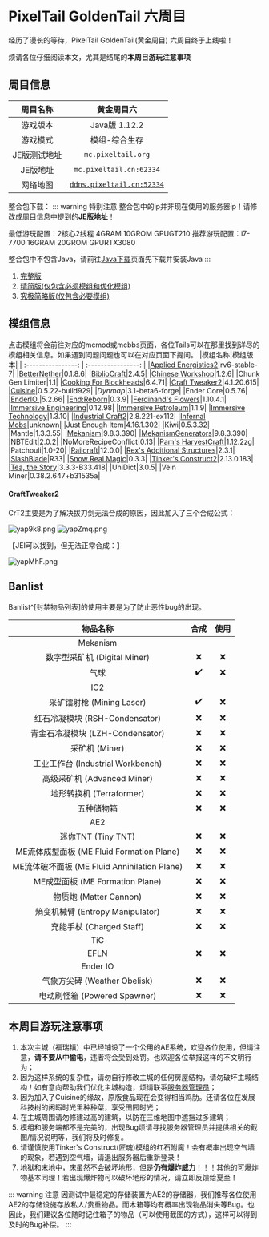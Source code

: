 # PixelTail GoldenTail 六周目

经历了漫长的等待，PixelTail GoldenTail(黄金周目) 六周目终于上线啦！

烦请各位仔细阅读本文，尤其是结尾的**本周目游玩注意事项**

## 周目信息

|周目名称|**黄金周目六**|
| :----------------: | :----------------: |
|游戏版本|Java版 1.12.2|
|游戏模式|模组-综合生存|
|JE版测试地址|`mc.pixeltail.org`|
|JE版地址|`mc.pixeltail.cn:62334`|
|网络地图|[`ddns.pixeltail.cn:52334`](http://ddns.pixeltail.cn:52334/)|
<!---
|网络地图测试地址|[`GoldenMap.pixeltail.org`](http://goldenmap.pixeltail.org/)|
--->


整合包下载：
::: warning 特别注意
整合包中的ip并非现在使用的服务器ip！请修改成[周目信息](#周目信息)中提到的**JE版地址**！

最低游玩配置：2核心2线程  4GRAM 10GROM GPUGT210
推荐游玩配置：i7-7700 16GRAM 20GROM GPURTX3080

整合包中不包含Java，请前往[Java下载](/java/)页面先下载并安装Java
:::


1. [完整版](https://210-oss-ufile-cn.glowtree.cn/beehive%2F4%2FPixelTail%E5%85%AD%E5%91%A8%E7%9B%AE%E6%95%B4%E5%90%88%28%E5%AE%8C%E6%95%B4%E7%89%88%29.zip)
2. [精简版(仅包含必须模组和优化模组)](https://210-oss-ufile-cn.glowtree.cn/beehive%2F4%2FPixelTail%E5%85%AD%E5%91%A8%E7%9B%AE%E6%95%B4%E5%90%88%28%E5%8F%AA%E5%90%AB%E5%BF%85%E8%A6%81%E6%A8%A1%E7%BB%84+%E4%BC%98%E5%8C%96%E6%A8%A1%E7%BB%84%29%20v1.0.zip)
3. [究极简略版(仅包含必要模组)](https://210-oss-ufile-cn.glowtree.cn/beehive%2F4%2FPixelTail%E5%85%AD%E5%91%A8%E7%9B%AE%E6%95%B4%E5%90%88%28%E5%8F%AA%E5%90%AB%E5%BF%85%E8%A6%81%E6%A8%A1%E7%BB%84%29%20v1.0.zip)

## 模组信息
点击模组将会前往对应的mcmod或mcbbs页面，各位Tails可以在那里找到详尽的模组相关信息。如果遇到问题问题也可以在对应页面下提问。
|模组名称|模组版本|
| :----------------: | :----------------: |
|[Applied Energistics2](https://www.mcmod.cn/class/260.html)|rv6-stable-7|
|[BetterNether](https://www.mcmod.cn/class/1579.html)|0.1.8.6|
|[BiblioCraft](https://www.mcmod.cn/class/113.html)|2.4.5|
|[Chinese Workshop](https://www.mcmod.cn/class/891.html)|1.2.6|
|Chunk Gen Limiter|1.1|
|[Cooking For Blockheads](https://www.mcmod.cn/class/468.html)|6.4.71|
|[Craft Tweaker2](#crafttweaker2)|4.1.20.615|
|[Cuisine](https://www.mcmod.cn/class/1291.html)|0.5.22-build929|
|*Dynmap*|3.1-beta6-forge|
|Ender Core|0.5.76|
|[EnderIO ](https://www.mcmod.cn/class/181.html)|5.2.66|
|[End:Reborn](https://www.mcmod.cn/class/2240.html)|0.3.9|
|[Ferdinand's Flowers](https://www.mcbbs.net/thread-815440-1-1.html)|1.10.4.1|
|[Immersive Engineering](https://www.mcmod.cn/class/463.html)|0.12.98|
|[Immersive Petroleum](https://www.mcmod.cn/class/819.html)|1.1.9|
|[Immersive Technology](https://www.mcmod.cn/class/885.html)|1.3.10|
|[Industrial Craft2](https://www.mcmod.cn/class/2.html)|2.8.221-ex112|
|[Infernal Mobs](https://www.mcmod.cn/class/380.html)|unknown|
|Just Enough Item|4.16.1.302|
|Kiwi|0.5.3.32|
|Mantle|1.3.3.55|
|[Mekanism](https://www.mcmod.cn/class/187.html)|9.8.3.390|
|[MekanismGenerators](https://www.mcmod.cn/class/1323.html)|9.8.3.390|
|NBTEdit|2.0.2|
|NoMoreRecipeConflict|0.13|
|[Pam's HarvestCraft](https://www.mcmod.cn/class/218.html)|1.12.2zg|
|Patchouli|1.0-20|
|[Railcraft](https://www.mcmod.cn/class/6.html)|12.0.0|
|[Rex's Additional Structures](https://www.mcmod.cn/class/2049.html)|2.3.1|
|[SlashBlade](https://www.mcmod.cn/class/366.html "也请阅读一下CraftTweaker2的部分")|R33|
|[Snow Real Magic](https://www.mcmod.cn/class/2106.html)|0.3.3|
|[Tinker's Construct2](https://www.mcmod.cn/class/683.html)|2.13.0.183|
|[Tea, the Story](https://www.mcmod.cn/class/557.html)|3.3.3-B33.418|
|UniDict|3.0.5|
|Vein Miner|0.38.2.647+b31535a|

#### CraftTweaker2
CrT2主要是为了解决拔刀剑无法合成的原因，因此加入了三个合成公式：


![yap9k8.png](https://s3.ax1x.com/2021/02/08/yap9k8.png)
![yapZmq.png](https://s3.ax1x.com/2021/02/08/yapZmq.png)


【JEI可以找到，但无法正常合成：】

![yapMhF.png](https://s3.ax1x.com/2021/02/08/yapMhF.png)

## Banlist

Banlist^[封禁物品列表]的使用主要是为了防止恶性bug的出现。

|物品名称|合成|使用|
| :----------------: | :----------------: | :----------------: |
|Mekanism|||
|数字型采矿机 (Digital Miner)|:x:|:x:|
|气球|:heavy_check_mark:|:x:|
|IC2|||
|采矿镭射枪 (Mining Laser)|:heavy_check_mark:|:x:|
|红石冷凝模块 (RSH-Condensator)|:x:|:x:|
|青金石冷凝模块 (LZH-Condensator)|:x:|:x:|
|采矿机 (Miner)|:x:|:x:|
|工业工作台 (Industrial Workbench)|:x:|:x:|
|高级采矿机 (Advanced Miner)|:x:|:x:|
|地形转换机 (Terraformer)|:x:|:x:|
|五种储物箱|:x:|:x:|
|AE2|||
|迷你TNT (Tiny TNT)|:x:|:x:|
|ME流体成型面板 (ME Fluid Formation Plane)|:x:|:x:|
|ME流体破坏面板 (ME Fluid Annihilation Plane)|:x:|:x:|
|ME成型面板 (ME Formation Plane)|:x:|:x:|
|物质炮 (Matter Cannon)|:x:|:x:|
|熵变机械臂 (Entropy Manipulator)|:x:|:x:|
|充能手杖 (Charged Staff)|:x:|:x:|
|TiC|||
|EFLN|:x:|:x:|
|Ender IO|||
|气象方尖碑 (Weather Obelisk)|:x:|:x:|
|电动刷怪箱 (Powered Spawner)|:x:|:x:|

## 本周目游玩注意事项

1. 本次主城（福瑞镇）中已经铺设了一个公用的AE系统，欢迎各位使用，但请注意，**请不要从中偷电**，违者将会受到处罚。也欢迎各位举报这样的不文明行为；
2. 因为这样系统的复杂性，请勿自行修改主城的任何房屋结构，请勿破坏主城结构！如有意向帮助我们优化主城构造，烦请联系[服务器管理员](/gold/intro/#黄金周目的管理组成员)；
3. 因为加入了Cuisine的缘故，原版食品现在会变得相当鸡肋。还请各位在发展科技树的闲暇时光里种种菜，享受田园时光；
4. 在主城周围请勿修建过高的建筑，以防在三维地图中遮挡过多建筑；
5. 模组和服务端都不是完美的，出现Bug烦请寻找服务器管理员并提供相关的截图/情况说明等，我们将及时修复。
6. 请谨慎使用Tinker's Construct(匠魂)模组的红石附魔！会有概率出现空气墙的现象，若遇到空气墙，请退出服务器后重新登录！
7. 地狱和末地中，床虽然不会破坏地形，但是**仍有爆炸威力**！！！其他的可爆炸物基本同理！若出现爆炸物可以破坏地形的情况，请立即反馈给夏至！

::: warning 注意
因测试中最稳定的存储装置为AE2的存储器，我们推荐各位使用AE2的存储设施存放私人/贵重物品。而木箱等均有概率出现物品消失等Bug。也因此，我们建议各位随时记住箱子的物品（可以使用截图的方式），这样可以得到及时的Bug补偿。
:::
